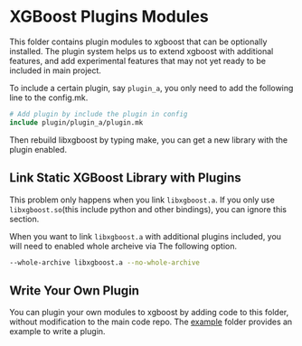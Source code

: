 XGBoost Plugins Modules
=======================
This folder contains plugin modules to xgboost that can be optionally installed.
The plugin system helps us to extend xgboost with additional features,
and add experimental features that may not yet ready to be included in main project.

To include a certain plugin, say ```plugin_a```, you only need to add the following line to the config.mk.

```makefile
# Add plugin by include the plugin in config
include plugin/plugin_a/plugin.mk
```

Then rebuild libxgboost by typing make, you can get a new library with the plugin enabled.

Link Static XGBoost Library with Plugins
----------------------------------------
This problem only happens when you link ```libxgboost.a```.
If you only use ```libxgboost.so```(this include python and other bindings),
you can ignore this section.

When you want to link ```libxgboost.a``` with additional plugins included,
you will need to enabled whole archeive via The following option.
```bash
--whole-archive libxgboost.a --no-whole-archive
```

Write Your Own Plugin
---------------------
You can plugin your own modules to xgboost by adding code to this folder,
without modification to the main code repo.
The [example](example) folder provides an example to write a plugin.
